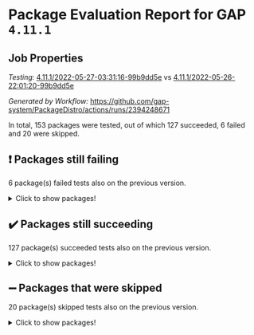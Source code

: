 # Package Evaluation Report for GAP `4.11.1`

## Job Properties

*Testing:* [4.11.1/2022-05-27-03:31:16-99b9dd5e](https://github.com/gap-system/PackageDistro/blob/data/reports/4.11.1/2022-05-27-03:31:16-99b9dd5e) vs [4.11.1/2022-05-26-22:01:20-99b9dd5e](https://github.com/gap-system/PackageDistro/blob/data/reports/4.11.1/2022-05-26-22:01:20-99b9dd5e)

*Generated by Workflow:* https://github.com/gap-system/PackageDistro/actions/runs/2394248671

In total, 153 packages were tested, out of which 127 succeeded, 6 failed and 20 were skipped.

## :exclamation: Packages still failing

6 package(s) failed tests also on the previous version.
<details><summary>Click to show packages!</summary>

- fining 1.4.1 [(failure)](https://github.com/gap-system/PackageDistro/runs/6619726869?check_suite_focus=true)
- francy 1.2.4 [(failure)](https://github.com/gap-system/PackageDistro/runs/6619727106?check_suite_focus=true)
- hap 1.39 [(failure)](https://github.com/gap-system/PackageDistro/runs/6619727574?check_suite_focus=true)
- normalizinterface 1.3.2 [(failure)](https://github.com/gap-system/PackageDistro/runs/6619728949?check_suite_focus=true)
- packagemanager 1.2 [(failure)](https://github.com/gap-system/PackageDistro/runs/6619729135?check_suite_focus=true)
- recog 1.3.2 [(failure)](https://github.com/gap-system/PackageDistro/runs/6619729720?check_suite_focus=true)
</details>

## :heavy_check_mark: Packages still succeeding

127 package(s) succeeded tests also on the previous version.
<details><summary>Click to show packages!</summary>

- ace 5.4 [(success)](https://github.com/gap-system/PackageDistro/runs/6619725100?check_suite_focus=true)
- aclib 1.3.2 [(success)](https://github.com/gap-system/PackageDistro/runs/6619725147?check_suite_focus=true)
- agt 0.2 [(success)](https://github.com/gap-system/PackageDistro/runs/6619725196?check_suite_focus=true)
- alnuth 3.2.1 [(success)](https://github.com/gap-system/PackageDistro/runs/6619725234?check_suite_focus=true)
- anupq 3.2.6 [(success)](https://github.com/gap-system/PackageDistro/runs/6619725289?check_suite_focus=true)
- atlasrep 2.1.2 [(success)](https://github.com/gap-system/PackageDistro/runs/6619725352?check_suite_focus=true)
- autodoc 2022.03.10 [(success)](https://github.com/gap-system/PackageDistro/runs/6619725418?check_suite_focus=true)
- automata 1.15 [(success)](https://github.com/gap-system/PackageDistro/runs/6619725487?check_suite_focus=true)
- automgrp 1.3.2 [(success)](https://github.com/gap-system/PackageDistro/runs/6619725549?check_suite_focus=true)
- autpgrp 1.10.2 [(success)](https://github.com/gap-system/PackageDistro/runs/6619725621?check_suite_focus=true)
- cap 2022.05-08 [(success)](https://github.com/gap-system/PackageDistro/runs/6619725702?check_suite_focus=true)
- caratinterface 2.3.3 [(success)](https://github.com/gap-system/PackageDistro/runs/6619725771?check_suite_focus=true)
- cddinterface 2020.06.24 [(success)](https://github.com/gap-system/PackageDistro/runs/6619725815?check_suite_focus=true)
- circle 1.6.5 [(success)](https://github.com/gap-system/PackageDistro/runs/6619725851?check_suite_focus=true)
- classicpres 1.22 [(success)](https://github.com/gap-system/PackageDistro/runs/6619725882?check_suite_focus=true)
- cohomolo 1.6.10 [(success)](https://github.com/gap-system/PackageDistro/runs/6619725909?check_suite_focus=true)
- congruence 1.2.4 [(success)](https://github.com/gap-system/PackageDistro/runs/6619725953?check_suite_focus=true)
- corelg 1.56 [(success)](https://github.com/gap-system/PackageDistro/runs/6619725984?check_suite_focus=true)
- crime 1.6 [(success)](https://github.com/gap-system/PackageDistro/runs/6619726017?check_suite_focus=true)
- crisp 1.4.5 [(success)](https://github.com/gap-system/PackageDistro/runs/6619726056?check_suite_focus=true)
- crypting 0.10 [(success)](https://github.com/gap-system/PackageDistro/runs/6619726096?check_suite_focus=true)
- cryst 4.1.24 [(success)](https://github.com/gap-system/PackageDistro/runs/6619726137?check_suite_focus=true)
- crystcat 1.1.9 [(success)](https://github.com/gap-system/PackageDistro/runs/6619726188?check_suite_focus=true)
- ctbllib 1.3.4 [(success)](https://github.com/gap-system/PackageDistro/runs/6619726227?check_suite_focus=true)
- cubefree 1.19 [(success)](https://github.com/gap-system/PackageDistro/runs/6619726292?check_suite_focus=true)
- curlinterface 2.2.2 [(success)](https://github.com/gap-system/PackageDistro/runs/6619726345?check_suite_focus=true)
- cvec 2.7.5 [(success)](https://github.com/gap-system/PackageDistro/runs/6619726397?check_suite_focus=true)
- datastructures 0.2.7 [(success)](https://github.com/gap-system/PackageDistro/runs/6619726450?check_suite_focus=true)
- deepthought 1.0.5 [(success)](https://github.com/gap-system/PackageDistro/runs/6619726491?check_suite_focus=true)
- design 1.7 [(success)](https://github.com/gap-system/PackageDistro/runs/6619726533?check_suite_focus=true)
- difsets 2.3.1 [(success)](https://github.com/gap-system/PackageDistro/runs/6619726583?check_suite_focus=true)
- digraphs 1.5.3 [(success)](https://github.com/gap-system/PackageDistro/runs/6619726616?check_suite_focus=true)
- edim 1.3.5 [(success)](https://github.com/gap-system/PackageDistro/runs/6619726662?check_suite_focus=true)
- example 4.3.1 [(success)](https://github.com/gap-system/PackageDistro/runs/6619726708?check_suite_focus=true)
- factint 1.6.3 [(success)](https://github.com/gap-system/PackageDistro/runs/6619726741?check_suite_focus=true)
- ferret 1.0.7 [(success)](https://github.com/gap-system/PackageDistro/runs/6619726780?check_suite_focus=true)
- fga 1.4.0 [(success)](https://github.com/gap-system/PackageDistro/runs/6619726829?check_suite_focus=true)
- float 1.0.3 [(success)](https://github.com/gap-system/PackageDistro/runs/6619726907?check_suite_focus=true)
- format 1.4.3 [(success)](https://github.com/gap-system/PackageDistro/runs/6619726943?check_suite_focus=true)
- forms 1.2.7 [(success)](https://github.com/gap-system/PackageDistro/runs/6619726989?check_suite_focus=true)
- fplsa 1.2.5 [(success)](https://github.com/gap-system/PackageDistro/runs/6619727026?check_suite_focus=true)
- fr 2.4.8 [(success)](https://github.com/gap-system/PackageDistro/runs/6619727070?check_suite_focus=true)
- fwtree 1.3 [(success)](https://github.com/gap-system/PackageDistro/runs/6619727141?check_suite_focus=true)
- gbnp 1.0.5 [(success)](https://github.com/gap-system/PackageDistro/runs/6619727180?check_suite_focus=true)
- generalizedmorphismsforcap 2022.05-01 [(success)](https://github.com/gap-system/PackageDistro/runs/6619727215?check_suite_focus=true)
- genss 1.6.6 [(success)](https://github.com/gap-system/PackageDistro/runs/6619727238?check_suite_focus=true)
- gradedringforhomalg 2022.03-01 [(success)](https://github.com/gap-system/PackageDistro/runs/6619727266?check_suite_focus=true)
- grape 4.8.5 [(success)](https://github.com/gap-system/PackageDistro/runs/6619727315?check_suite_focus=true)
- groupoids 1.69 [(success)](https://github.com/gap-system/PackageDistro/runs/6619727364?check_suite_focus=true)
- grpconst 2.6.2 [(success)](https://github.com/gap-system/PackageDistro/runs/6619727409?check_suite_focus=true)
- guarana 0.96.3 [(success)](https://github.com/gap-system/PackageDistro/runs/6619727463?check_suite_focus=true)
- guava 3.16 [(success)](https://github.com/gap-system/PackageDistro/runs/6619727512?check_suite_focus=true)
- hapcryst 0.1.14 [(success)](https://github.com/gap-system/PackageDistro/runs/6619727624?check_suite_focus=true)
- hecke 1.5.3 [(success)](https://github.com/gap-system/PackageDistro/runs/6619727683?check_suite_focus=true)
- help 3.5 [(success)](https://github.com/gap-system/PackageDistro/runs/6619727732?check_suite_focus=true)
- idrel 2.43 [(success)](https://github.com/gap-system/PackageDistro/runs/6619727789?check_suite_focus=true)
- images 1.3.1 [(success)](https://github.com/gap-system/PackageDistro/runs/6619727850?check_suite_focus=true)
- intpic 0.2.4 [(success)](https://github.com/gap-system/PackageDistro/runs/6619727889?check_suite_focus=true)
- io 4.7.2 [(success)](https://github.com/gap-system/PackageDistro/runs/6619727923?check_suite_focus=true)
- irredsol 1.4.3 [(success)](https://github.com/gap-system/PackageDistro/runs/6619727953?check_suite_focus=true)
- json 2.1.0 [(success)](https://github.com/gap-system/PackageDistro/runs/6619727986?check_suite_focus=true)
- jupyterkernel 1.4.1 [(success)](https://github.com/gap-system/PackageDistro/runs/6619728024?check_suite_focus=true)
- jupyterviz 1.5.1 [(success)](https://github.com/gap-system/PackageDistro/runs/6619728066?check_suite_focus=true)
- kan 1.34 [(success)](https://github.com/gap-system/PackageDistro/runs/6619728099?check_suite_focus=true)
- kbmag 1.5.9 [(success)](https://github.com/gap-system/PackageDistro/runs/6619728152?check_suite_focus=true)
- laguna 3.9.5 [(success)](https://github.com/gap-system/PackageDistro/runs/6619728196?check_suite_focus=true)
- liealgdb 2.2.1 [(success)](https://github.com/gap-system/PackageDistro/runs/6619728247?check_suite_focus=true)
- liepring 2.6 [(success)](https://github.com/gap-system/PackageDistro/runs/6619728305?check_suite_focus=true)
- liering 2.4.2 [(success)](https://github.com/gap-system/PackageDistro/runs/6619728370?check_suite_focus=true)
- linearalgebraforcap 2022.05-04 [(success)](https://github.com/gap-system/PackageDistro/runs/6619728439?check_suite_focus=true)
- loops 3.4.1 [(success)](https://github.com/gap-system/PackageDistro/runs/6619728496?check_suite_focus=true)
- lpres 1.0.3 [(success)](https://github.com/gap-system/PackageDistro/runs/6619728548?check_suite_focus=true)
- majoranaalgebras 1.4 [(success)](https://github.com/gap-system/PackageDistro/runs/6619728606?check_suite_focus=true)
- mapclass 1.4.5 [(success)](https://github.com/gap-system/PackageDistro/runs/6619728646?check_suite_focus=true)
- matgrp 0.64 [(success)](https://github.com/gap-system/PackageDistro/runs/6619728677?check_suite_focus=true)
- modisom 2.5.2 [(success)](https://github.com/gap-system/PackageDistro/runs/6619728720?check_suite_focus=true)
- modulepresentationsforcap 2022.05-03 [(success)](https://github.com/gap-system/PackageDistro/runs/6619728757?check_suite_focus=true)
- monoidalcategories 2022.05-05 [(success)](https://github.com/gap-system/PackageDistro/runs/6619728800?check_suite_focus=true)
- nconvex 2020.11-04 [(success)](https://github.com/gap-system/PackageDistro/runs/6619728841?check_suite_focus=true)
- nilmat 1.4.1 [(success)](https://github.com/gap-system/PackageDistro/runs/6619728884?check_suite_focus=true)
- nock 1.5 [(success)](https://github.com/gap-system/PackageDistro/runs/6619728910?check_suite_focus=true)
- nq 2.5.8 [(success)](https://github.com/gap-system/PackageDistro/runs/6619728997?check_suite_focus=true)
- numericalsgps 1.3.0 [(success)](https://github.com/gap-system/PackageDistro/runs/6619729033?check_suite_focus=true)
- openmath 11.5.1 [(success)](https://github.com/gap-system/PackageDistro/runs/6619729057?check_suite_focus=true)
- orb 4.8.4 [(success)](https://github.com/gap-system/PackageDistro/runs/6619729096?check_suite_focus=true)
- patternclass 2.4.2 [(success)](https://github.com/gap-system/PackageDistro/runs/6619729193?check_suite_focus=true)
- permut 2.0.4 [(success)](https://github.com/gap-system/PackageDistro/runs/6619729232?check_suite_focus=true)
- polenta 1.3.10 [(success)](https://github.com/gap-system/PackageDistro/runs/6619729264?check_suite_focus=true)
- polymaking 0.8.6 [(success)](https://github.com/gap-system/PackageDistro/runs/6619729295?check_suite_focus=true)
- primgrp 3.4.2 [(success)](https://github.com/gap-system/PackageDistro/runs/6619729324?check_suite_focus=true)
- profiling 2.5.0 [(success)](https://github.com/gap-system/PackageDistro/runs/6619729368?check_suite_focus=true)
- qpa 1.33 [(success)](https://github.com/gap-system/PackageDistro/runs/6619729414?check_suite_focus=true)
- quagroup 1.8.3 [(success)](https://github.com/gap-system/PackageDistro/runs/6619729465?check_suite_focus=true)
- radiroot 2.9 [(success)](https://github.com/gap-system/PackageDistro/runs/6619729530?check_suite_focus=true)
- rcwa 4.6.4 [(success)](https://github.com/gap-system/PackageDistro/runs/6619729593?check_suite_focus=true)
- rds 1.8 [(success)](https://github.com/gap-system/PackageDistro/runs/6619729675?check_suite_focus=true)
- repndecomp 1.2.1 [(success)](https://github.com/gap-system/PackageDistro/runs/6619729829?check_suite_focus=true)
- repsn 3.1.0 [(success)](https://github.com/gap-system/PackageDistro/runs/6619729902?check_suite_focus=true)
- resclasses 4.7.2 [(success)](https://github.com/gap-system/PackageDistro/runs/6619729978?check_suite_focus=true)
- scscp 2.3.1 [(success)](https://github.com/gap-system/PackageDistro/runs/6619730036?check_suite_focus=true)
- semigroups 4.0.0 [(success)](https://github.com/gap-system/PackageDistro/runs/6619730112?check_suite_focus=true)
- sglppow 2.2 [(success)](https://github.com/gap-system/PackageDistro/runs/6619730200?check_suite_focus=true)
- sgpviz 0.999.5 [(success)](https://github.com/gap-system/PackageDistro/runs/6619730268?check_suite_focus=true)
- simpcomp 2.1.14 [(success)](https://github.com/gap-system/PackageDistro/runs/6619730328?check_suite_focus=true)
- singular 2020.12.18 [(success)](https://github.com/gap-system/PackageDistro/runs/6619730396?check_suite_focus=true)
- sla 1.5.3 [(success)](https://github.com/gap-system/PackageDistro/runs/6619730456?check_suite_focus=true)
- smallgrp 1.5 [(success)](https://github.com/gap-system/PackageDistro/runs/6619730508?check_suite_focus=true)
- smallsemi 0.6.13 [(success)](https://github.com/gap-system/PackageDistro/runs/6619730558?check_suite_focus=true)
- sonata 2.9.4 [(success)](https://github.com/gap-system/PackageDistro/runs/6619730602?check_suite_focus=true)
- sophus 1.25 [(success)](https://github.com/gap-system/PackageDistro/runs/6619730652?check_suite_focus=true)
- spinsym 1.5.2 [(success)](https://github.com/gap-system/PackageDistro/runs/6619730696?check_suite_focus=true)
- symbcompcc 1.3.2 [(success)](https://github.com/gap-system/PackageDistro/runs/6619730766?check_suite_focus=true)
- thelma 1.3 [(success)](https://github.com/gap-system/PackageDistro/runs/6619730803?check_suite_focus=true)
- tomlib 1.2.9 [(success)](https://github.com/gap-system/PackageDistro/runs/6619730865?check_suite_focus=true)
- toric 1.9.5 [(success)](https://github.com/gap-system/PackageDistro/runs/6619730902?check_suite_focus=true)
- transgrp 3.6.2 [(success)](https://github.com/gap-system/PackageDistro/runs/6619730948?check_suite_focus=true)
- ugaly 4.0.2 [(success)](https://github.com/gap-system/PackageDistro/runs/6619731007?check_suite_focus=true)
- unipot 1.5 [(success)](https://github.com/gap-system/PackageDistro/runs/6619731063?check_suite_focus=true)
- unitlib 4.1.0 [(success)](https://github.com/gap-system/PackageDistro/runs/6619731117?check_suite_focus=true)
- utils 0.72 [(success)](https://github.com/gap-system/PackageDistro/runs/6619731188?check_suite_focus=true)
- uuid 0.7 [(success)](https://github.com/gap-system/PackageDistro/runs/6619731240?check_suite_focus=true)
- walrus 0.9991 [(success)](https://github.com/gap-system/PackageDistro/runs/6619731286?check_suite_focus=true)
- wedderga 4.10.2 [(success)](https://github.com/gap-system/PackageDistro/runs/6619731342?check_suite_focus=true)
- xmod 2.88 [(success)](https://github.com/gap-system/PackageDistro/runs/6619731387?check_suite_focus=true)
- xmodalg 1.22 [(success)](https://github.com/gap-system/PackageDistro/runs/6619731430?check_suite_focus=true)
- yangbaxter 0.10.0 [(success)](https://github.com/gap-system/PackageDistro/runs/6619731472?check_suite_focus=true)
- zeromqinterface 0.13 [(success)](https://github.com/gap-system/PackageDistro/runs/6619731517?check_suite_focus=true)
</details>

## :heavy_minus_sign: Packages that were skipped

20 package(s) skipped tests also on the previous version.
<details><summary>Click to show packages!</summary>

- 4ti2interface 2022.03-01 [(skipped)](https://github.com/gap-system/PackageDistro/runs/6619552079?check_suite_focus=true)
- browse 1.8.14 [(skipped)](https://github.com/gap-system/PackageDistro/runs/6619552079?check_suite_focus=true)
- examplesforhomalg 2022.03-01 [(skipped)](https://github.com/gap-system/PackageDistro/runs/6619552079?check_suite_focus=true)
- gapdoc 1.6.5 [(skipped)](https://github.com/gap-system/PackageDistro/runs/6619552079?check_suite_focus=true)
- gauss 2022.03-01 [(skipped)](https://github.com/gap-system/PackageDistro/runs/6619552079?check_suite_focus=true)
- gaussforhomalg 2022.03-01 [(skipped)](https://github.com/gap-system/PackageDistro/runs/6619552079?check_suite_focus=true)
- gradedmodules 2022.03-01 [(skipped)](https://github.com/gap-system/PackageDistro/runs/6619552079?check_suite_focus=true)
- homalg 2022.03-01 [(skipped)](https://github.com/gap-system/PackageDistro/runs/6619552079?check_suite_focus=true)
- homalgtocas 2022.03-01 [(skipped)](https://github.com/gap-system/PackageDistro/runs/6619552079?check_suite_focus=true)
- io_forhomalg 2022.03-01 [(skipped)](https://github.com/gap-system/PackageDistro/runs/6619552079?check_suite_focus=true)
- itc 1.5.1 [(skipped)](https://github.com/gap-system/PackageDistro/runs/6619552079?check_suite_focus=true)
- localizeringforhomalg 2022.03-01 [(skipped)](https://github.com/gap-system/PackageDistro/runs/6619552079?check_suite_focus=true)
- matricesforhomalg 2022.04-01 [(skipped)](https://github.com/gap-system/PackageDistro/runs/6619552079?check_suite_focus=true)
- modules 2022.03-01 [(skipped)](https://github.com/gap-system/PackageDistro/runs/6619552079?check_suite_focus=true)
- polycyclic 2.16 [(skipped)](https://github.com/gap-system/PackageDistro/runs/6619552079?check_suite_focus=true)
- ringsforhomalg 2022.04-01 [(skipped)](https://github.com/gap-system/PackageDistro/runs/6619552079?check_suite_focus=true)
- sco 2022.03-01 [(skipped)](https://github.com/gap-system/PackageDistro/runs/6619552079?check_suite_focus=true)
- toolsforhomalg 2022.05-01 [(skipped)](https://github.com/gap-system/PackageDistro/runs/6619552079?check_suite_focus=true)
- toricvarieties 2022.03.23 [(skipped)](https://github.com/gap-system/PackageDistro/runs/6619552079?check_suite_focus=true)
- xgap 4.31 [(skipped)](https://github.com/gap-system/PackageDistro/runs/6619552079?check_suite_focus=true)
</details>

